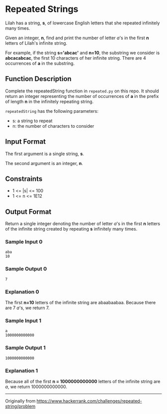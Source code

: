 # Repeated Strings

Lilah has a string, **s**, of lowercase English letters that she repeated infinitely many times.

Given an integer, **n**, find and print the number of letter _a_'s in the first **n** letters of Lilah's infinite string.

For example, if the string **s='abcac'** and **n=10**, the substring we consider is **abcacabcac**, the first 10 characters of her infinite string. There are 4 occurrences of **a** in the substring.

## Function Description

Complete the repeatedString function in `repeated.py` on this repo. It should return an integer representing the number of occurrences of **a** in the prefix of length **n** in the infinitely repeating string.

`repeatedString` has the following parameters:

* s: a string to repeat
* n: the number of characters to consider

## Input Format

The first argument is a single string, **s**. 

The second argument is an integer, **n**.

## Constraints

* 1 <= |s| <= 100
* 1 <= n <= 1E12

## Output Format

Return a single integer denoting the number of letter _a_'s in the first **n** letters of the infinite string created by repeating **s** infinitely many times.

### Sample Input 0

    aba
    10

### Sample Output 0

    7
    
### Explanation 0

The first **n=10** letters of the infinite string are abaabaabaa. Because there are 7 _a_'s, we return 7.

### Sample Input 1

    a
    1000000000000

### Sample Output 1

    1000000000000

### Explanation 1

Because all of the first **n = 1000000000000** letters of the infinite string are _a_, we return 1000000000000.

***

Originally from https://www.hackerrank.com/challenges/repeated-string/problem

